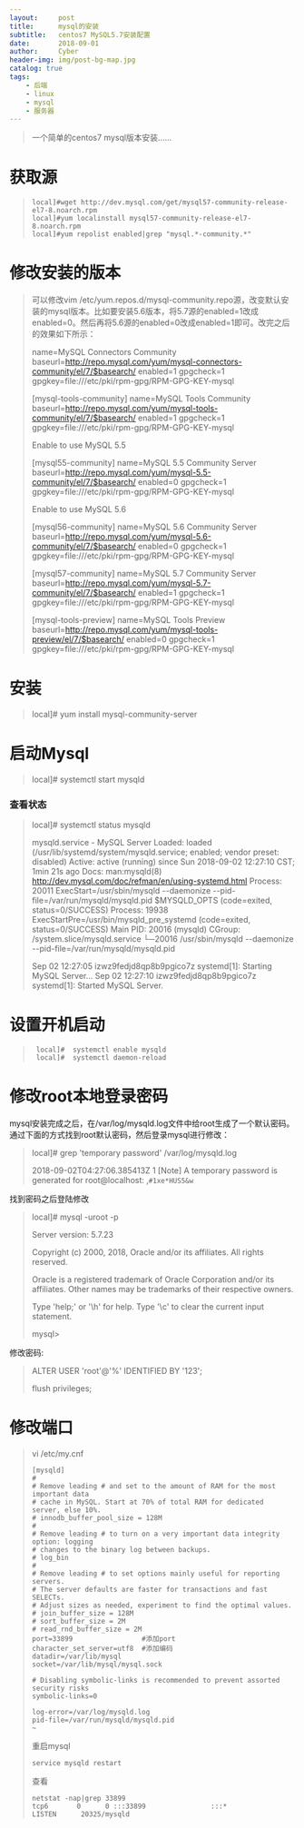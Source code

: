 ```yaml
---
layout:     post
title:      mysql的安装
subtitle:   centos7 MySQL5.7安装配置
date:       2018-09-01
author:     Cyber
header-img: img/post-bg-map.jpg
catalog: true
tags:
    - 后端
    - linux
    - mysql
    - 服务器
---
```






> 一个简单的centos7 mysql版本安装......



# 获取源

> ```
> local]#wget http://dev.mysql.com/get/mysql57-community-release-el7-8.noarch.rpm
> local]#yum localinstall mysql57-community-release-el7-8.noarch.rpm
> local]#yum repolist enabled|grep "mysql.*-community.*"
> ```



#  修改安装的版本

>
>
> 可以修改vim /etc/yum.repos.d/mysql-community.repo源，改变默认安装的mysql版本。比如要安装5.6版本，将5.7源的enabled=1改成enabled=0。然后再将5.6源的enabled=0改成enabled=1即可。改完之后的效果如下所示：
>
> name=MySQL Connectors Community
> baseurl=http://repo.mysql.com/yum/mysql-connectors-community/el/7/$basearch/
> enabled=1
> gpgcheck=1
> gpgkey=file:///etc/pki/rpm-gpg/RPM-GPG-KEY-mysql
>
> [mysql-tools-community]
> name=MySQL Tools Community
> baseurl=http://repo.mysql.com/yum/mysql-tools-community/el/7/$basearch/
> enabled=1
> gpgcheck=1
> gpgkey=file:///etc/pki/rpm-gpg/RPM-GPG-KEY-mysql
>
> Enable to use MySQL 5.5
>
> [mysql55-community]
> name=MySQL 5.5 Community Server
> baseurl=http://repo.mysql.com/yum/mysql-5.5-community/el/7/$basearch/
> enabled=0
> gpgcheck=1
> gpgkey=file:///etc/pki/rpm-gpg/RPM-GPG-KEY-mysql
>
> Enable to use MySQL 5.6
>
> [mysql56-community]
> name=MySQL 5.6 Community Server
> baseurl=http://repo.mysql.com/yum/mysql-5.6-community/el/7/$basearch/
> enabled=0
> gpgcheck=1
> gpgkey=file:///etc/pki/rpm-gpg/RPM-GPG-KEY-mysql
>
> [mysql57-community]
> name=MySQL 5.7 Community Server
> baseurl=http://repo.mysql.com/yum/mysql-5.7-community/el/7/$basearch/
> enabled=1
> gpgcheck=1
> gpgkey=file:///etc/pki/rpm-gpg/RPM-GPG-KEY-mysql
>
> [mysql-tools-preview]
> name=MySQL Tools Preview
> baseurl=http://repo.mysql.com/yum/mysql-tools-preview/el/7/$basearch/
> enabled=0
> gpgcheck=1
> gpgkey=file:///etc/pki/rpm-gpg/RPM-GPG-KEY-mysql
>
>

# 安装

>  local]# yum install mysql-community-server





# 启动Mysql

>  local]# systemctl start mysqld

### 查看状态

> local]# systemctl status mysqld
>
> mysqld.service - MySQL Server
>   Loaded: loaded (/usr/lib/systemd/system/mysqld.service; enabled; vendor preset: disabled)
>   Active: active (running) since Sun 2018-09-02 12:27:10 CST; 1min 21s ago
>     Docs: man:mysqld(8)
>           http://dev.mysql.com/doc/refman/en/using-systemd.html
>  Process: 20011 ExecStart=/usr/sbin/mysqld --daemonize --pid-file=/var/run/mysqld/mysqld.pid $MYSQLD_OPTS (code=exited, status=0/SUCCESS)
>  Process: 19938 ExecStartPre=/usr/bin/mysqld_pre_systemd (code=exited, status=0/SUCCESS)
> Main PID: 20016 (mysqld)
>   CGroup: /system.slice/mysqld.service
>           └─20016 /usr/sbin/mysqld --daemonize --pid-file=/var/run/mysqld/mysqld.pid
>
>Sep 02 12:27:05 izwz9fedjd8qp8b9pgico7z systemd[1]: Starting MySQL Server...
>Sep 02 12:27:10 izwz9fedjd8qp8b9pgico7z systemd[1]: Started MySQL Server.
>
>



# 设置开机启动

> ```
>  local]#  systemctl enable mysqld
>  local]#  systemctl daemon-reload
> ```



# 修改root本地登录密码

mysql安装完成之后，在/var/log/mysqld.log文件中给root生成了一个默认密码。通过下面的方式找到root默认密码，然后登录mysql进行修改：

>local]#  grep 'temporary password' /var/log/mysqld.log
>
>2018-09-02T04:27:06.385413Z 1 [Note] A temporary password is generated for root@localhost: ,`#1xe*HUS5&w`
>
>

找到密码之后登陆修改

> local]# mysql -uroot -p
>
> Server version: 5.7.23
>
> Copyright (c) 2000, 2018, Oracle and/or its affiliates. All rights reserved.
>
> Oracle is a registered trademark of Oracle Corporation and/or its
> affiliates. Other names may be trademarks of their respective
> owners.
>
> Type 'help;' or '\h' for help. Type '\c' to clear the current input statement.
>
> mysql> 

修改密码:

> ALTER USER 'root'@'%' IDENTIFIED BY '123';
>
> flush privileges;



# 修改端口

> vi   /etc/my.cnf
>
>```
>[mysqld]
>#
># Remove leading # and set to the amount of RAM for the most important data
># cache in MySQL. Start at 70% of total RAM for dedicated server, else 10%.
># innodb_buffer_pool_size = 128M
>#
># Remove leading # to turn on a very important data integrity option: logging
># changes to the binary log between backups.
># log_bin
>#
># Remove leading # to set options mainly useful for reporting servers.
># The server defaults are faster for transactions and fast SELECTs.
># Adjust sizes as needed, experiment to find the optimal values.
># join_buffer_size = 128M
># sort_buffer_size = 2M
># read_rnd_buffer_size = 2M
>port=33899                 #添加port
>character_set_server=utf8  #添加编码
>datadir=/var/lib/mysql
>socket=/var/lib/mysql/mysql.sock
>
># Disabling symbolic-links is recommended to prevent assorted security risks
>symbolic-links=0
>
>log-error=/var/log/mysqld.log
>pid-file=/var/run/mysqld/mysqld.pid
>~                                       
>```
>
>重启mysql
>
>```
>service mysqld restart
>```
>
>查看
>
>```
>netstat -nap|grep 33899
>tcp6       0      0 :::33899                :::*                    LISTEN      20325/mysqld 
>```
>
>